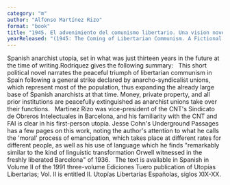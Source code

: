 ```yaml
---
category: "m"
author: "Alfonso Martínez Rizo"
format: "book"
title: "1945. El advenimiento del comunismo libertario. Una vision novelesca del porvenir"
yearReleased: "(1945: The Coming of Libertarian Communism. A Fictional Vision of Things to Come; 1933, not yet translated)"
---
```

Spanish anarchist utopia, set in what was just thirteen years in the future at the time of writing.Rodriquez gives the following summary:
 
This short political novel narrates the peaceful triumph of libertarian communism in Spain following a general strike declared by anarcho-syndicalist unions, which represent most of the population, thus expanding the already large base of Spanish anarchists at that time. Money, private property, and all prior institutions are peacefully extinguished as anarchist unions take over their functions.
 
Martínez Rizo was vice-president of the CNT's Sindicato de Obreros Intelectuales in Barcelona, and his familiarity with the CNT and FAI is clear in his first-person utopia. Jesse Cohn's Underground Passages has a few pages on this work, noting the author's attention to what he calls the 'moral' process of emancipation, which takes place at different rates for different people, as well as his use of language which he finds "remarkably similar to the kind of linguistic transformation Orwell witnessed in the freshly liberated Barcelona" of 1936.
 
The text is available in Spanish in Volume II of the 1991 three-volume Ediciones Tuero publication of Utopías Libertarias; Vol. II is entitled II. Utopías Libertarias Españolas, siglos XIX-XX.
 